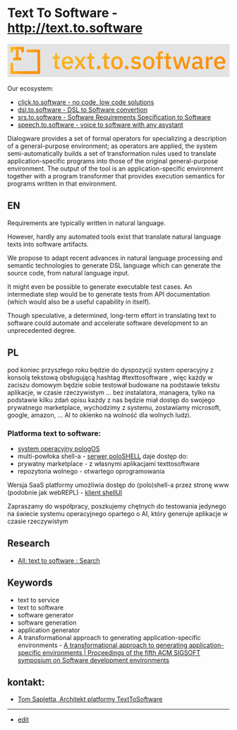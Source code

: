 # Text To Software - http://text.to.software

![text.to.software](text.to.software.png)

Our ecosystem:

+ [click.to.software - no code, low code solutions](https://click.to.software/)
+ [dsl.to.software - DSL to Software convertion](https://dsl.to.software/)
+ [srs.to.software - Software Requirements Specification to Software](https://srs.to.software/)
+ [speech.to.software - voice to software with any asystant](https://speech.to.software/)

Dialogware provides a set of formal operators for specializing a description of a general-purpose environment; as operators are applied, the system semi-automatically builds a set of transformation rules used to translate application-specific programs into those of the original general-purpose environment. The output of the tool is an application-specific environment together with a program transformer that provides execution semantics for programs written in that environment.


## EN

Requirements are typically written in natural language. 

However, hardly any automated tools exist that translate natural language texts into software artifacts. 
 
 We propose to adapt recent advances in natural language processing and semantic technologies to generate DSL language which can generate the source code, from natural language input. 
 
It might even be possible to generate executable test cases. 
An intermediate step would be to generate tests from API documentation (which would also be a useful capability in itself). 

Though speculative, a determined, long-term effort in translating text to software could automate and accelerate software development to an unprecedented degree.


## PL

pod koniec przyszłego roku będzie do dyspozycji system operacyjny z konsolą tekstową obsługującą hashtag #texttosoftware , więc każdy w zaciszu domowym będzie sobie testował budowane na podstawie tekstu aplikacje, w czasie rzeczywistym ... bez instalatora, managera, tylko na podstawie kilku zdań opisu każdy z nas będzie miał dostęp do swojego prywatnego marketplace, wychodzimy z systemu, zostawiamy microsoft, google, amazon, ... AI to okienko na wolność dla wolnych ludzi.

### Platforma text to software:

+ [system operacyjny pologOS](http://www.pologos.com)
+ multi-powłoka shell-a - [serwer poloSHELL](http://www.poloshell.com) daje dostęp do:
 + prywatny marketplace - z własnymi aplikacjami texttosoftware
 + repozytoria wolnego - otwartego oprogramowania 

Wersja SaaS platformy umożliwia dostęp do (polo)shell-a przez stronę www (podobnie jak webREPL) - [klient shellUI](http://www.shellui.com)

Zapraszamy do współpracy, poszkujemy chętnych do testowania jedynego na świecie systemu operacyjnego opartego o AI, który generuje aplikacje w czasie rzeczywistym


## Research

+ [All: text to software : Search](https://dl.acm.org/action/doSearch?AllField=text+to+software&expand=all&ConceptID=119584&startPage=0&sortBy=EpubDate_desc)


## Keywords
+ text to service
+ text to software
+ software generator
+ software generation
+ application generator
+ A transformational approach to generating application-specific environments - [A transformational approach to generating application-specific environments | Proceedings of the fifth ACM SIGSOFT symposium on Software development environments](https://dl.acm.org/doi/10.1145/142868.142917)







## kontakt:

+ [Tom Sapletta, Architekt platformy TextToSoftware](https://www.linkedin.com/in/tom-sapletta-com)


---

+ [edit](https://github.com/text-to-software/text.to.software/edit/main/README.md)

